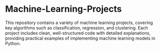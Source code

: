 # Machine-Learning-Projects

This repository contains a variety of machine learning projects, covering key algorithms such as classification, regression, and clustering. Each project includes clean, well-structured code with detailed explanations, providing practical examples of implementing machine learning models in Python.
